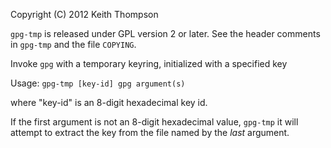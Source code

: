 Copyright (C) 2012 Keith Thompson

`gpg-tmp` is released under GPL version 2 or later.  See the
header comments in `gpg-tmp` and the file `COPYING`.

Invoke `gpg` with a temporary keyring, initialized with a specified key

Usage: `gpg-tmp [key-id] gpg argument(s)`

where "key-id" is an 8-digit hexadecimal key id.

If the first argument is not an 8-digit hexadecimal value, `gpg-tmp`
it will attempt to extract the key from the file named by the *last*
argument.
